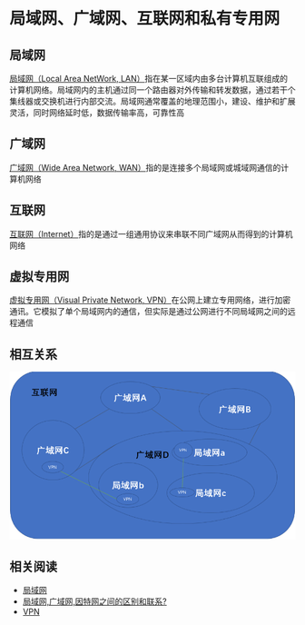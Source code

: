 
# 局域网、广域网、互联网和私有专用网

## 局域网

[局域网（Local Area NetWork, LAN）](https://baike.baidu.com/item/%E5%B1%80%E5%9F%9F%E7%BD%91)指在某一区域内由多台计算机互联组成的计算机网络。局域网内的主机通过同一个路由器对外传输和转发数据，通过若干个集线器或交换机进行内部交流。局域网通常覆盖的地理范围小，建设、维护和扩展灵活，同时网络延时低，数据传输率高，可靠性高

## 广域网

[广域网（Wide Area Network, WAN）](https://baike.baidu.com/item/%E5%B9%BF%E5%9F%9F%E7%BD%91)指的是连接多个局域网或城域网通信的计算机网络

## 互联网

[互联网（Internet）](https://baike.baidu.com/item/%E4%BA%92%E8%81%94%E7%BD%91/199186)指的是通过一组通用协议来串联不同广域网从而得到的计算机网络

## 虚拟专用网

[虚拟专用网（Visual Private Network, VPN）](https://baike.baidu.com/item/%E8%99%9A%E6%8B%9F%E4%B8%93%E7%94%A8%E7%BD%91)在公网上建立专用网络，进行加密通讯。它模拟了单个局域网内的通信，但实际是通过公网进行不同局域网之间的远程通信

## 相互关系

![](./imgs/network-scope.PNG)

## 相关阅读

* [局域网](https://www.zhihu.com/topic/19562846/intro)
* [局域网,广域网,因特网之间的区别和联系?](https://www.zhihu.com/question/51295773)
* [VPN](https://www.zhihu.com/topic/19551882/hot)